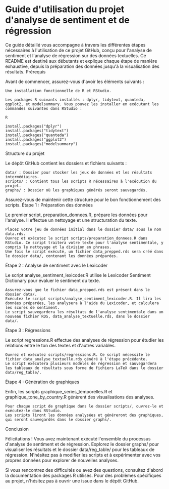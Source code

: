 # Guide d'utilisation du projet d'analyse de sentiment et de régression

Ce guide détaillé vous accompagne à travers les différentes étapes nécessaires à l'utilisation de ce projet GitHub, conçu pour l'analyse de sentiment et l'analyse de régression sur des données textuelles. Ce README est destiné aux débutants et explique chaque étape de manière exhaustive, depuis la préparation des données jusqu'à la visualisation des résultats.
Prérequis

Avant de commencer, assurez-vous d'avoir les éléments suivants :

    Une installation fonctionnelle de R et RStudio.

    Les packages R suivants installés : dplyr, tidytext, quanteda, ggplot2, et modelsummary. Vous pouvez les installer en exécutant les commandes suivantes dans RStudio :

    R

    install.packages("dplyr")
    install.packages("tidytext")
    install.packages("quanteda")
    install.packages("ggplot2")
    install.packages("modelsummary")

Structure du projet

Le dépôt GitHub contient les dossiers et fichiers suivants :

    data/ : Dossier pour stocker les jeux de données et les résultats intermédiaires.
    scripts/ : Contient tous les scripts R nécessaires à l'exécution du projet.
    graphs/ : Dossier où les graphiques générés seront sauvegardés.

Assurez-vous de maintenir cette structure pour le bon fonctionnement des scripts.
Étape 1 : Préparation des données

Le premier script, preparation_donnees.R, prépare les données pour l'analyse. Il effectue un nettoyage et une structuration du texte.

    Placez votre jeu de données initial dans le dossier data/ sous le nom data.rds.
    Ouvrez et exécutez le script scripts/preparation_donnees.R dans RStudio. Ce script traitera votre texte pour l'analyse sentimentale, y compris le nettoyage et la division en phrases.
    Une fois le script exécuté, un fichier data_prepped.rds sera créé dans le dossier data/, contenant les données préparées.

Étape 2 : Analyse de sentiment avec le Lexicoder

Le script analyse_sentiment_lexicoder.R utilise le Lexicoder Sentiment Dictionary pour évaluer le sentiment du texte.

    Assurez-vous que le fichier data_prepped.rds est présent dans le dossier data/.
    Exécutez le script scripts/analyse_sentiment_lexicoder.R. Il lira les données préparées, les analysera à l'aide du Lexicoder, et calculera les scores de sentiment.
    Le script sauvegardera les résultats de l'analyse sentimentale dans un nouveau fichier RDS, data_analyse_textuelle.rds, dans le dossier data/.

Étape 3 : Régressions

Le script regressions.R effectue des analyses de régression pour étudier les relations entre le ton des textes et d'autres variables.

    Ouvrez et exécutez scripts/regressions.R. Ce script nécessite le fichier data_analyse_textuelle.rds généré à l'étape précédente.
    Le script exécutera plusieurs modèles de régression et sauvegardera les tableaux de résultats sous forme de fichiers LaTeX dans le dossier data/reg_table/.

Étape 4 : Génération de graphiques

Enfin, les scripts graphique_series_temporelles.R et graphique_tone_by_country.R génèrent des visualisations des analyses.

    Pour chaque script de graphique dans le dossier scripts/, ouvrez-le et exécutez-le dans RStudio.
    Les scripts liront les données analysées et généreront des graphiques, qui seront sauvegardés dans le dossier graphs/.

Conclusion

Félicitations ! Vous avez maintenant exécuté l'ensemble du processus d'analyse de sentiment et de régression. Explorez le dossier graphs/ pour visualiser les résultats et le dossier data/reg_table/ pour les tableaux de régression. N'hésitez pas à modifier les scripts et à expérimenter avec vos propres données pour explorer de nouvelles analyses.

Si vous rencontrez des difficultés ou avez des questions, consultez d'abord la documentation des packages R utilisés. Pour des problèmes spécifiques au projet, n'hésitez pas à ouvrir une issue dans le dépôt GitHub.
